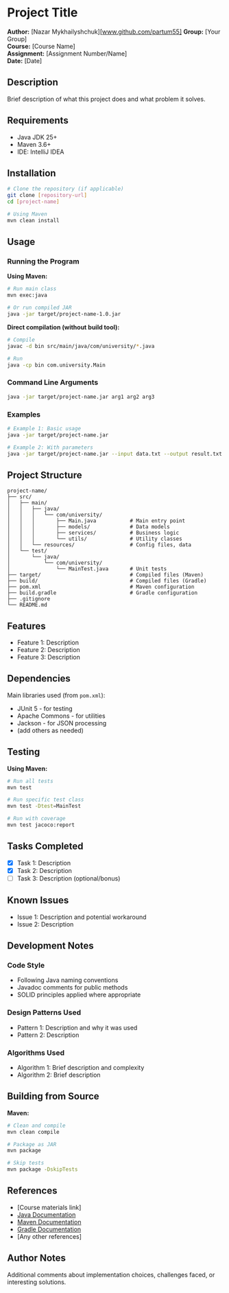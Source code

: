 # Project Title

**Author:** [Nazar Mykhailyshchuk][www.github.com/partum55]
**Group:** [Your Group]  
**Course:** [Course Name]  
**Assignment:** [Assignment Number/Name]  
**Date:** [Date]

## Description

Brief description of what this project does and what problem it solves.

## Requirements

- Java JDK 25+
- Maven 3.6+
- IDE: IntelliJ IDEA

## Installation

```bash
# Clone the repository (if applicable)
git clone [repository-url]
cd [project-name]

# Using Maven
mvn clean install
```

## Usage

### Running the Program

**Using Maven:**
```bash
# Run main class
mvn exec:java

# Or run compiled JAR
java -jar target/project-name-1.0.jar
```

**Direct compilation (without build tool):**
```bash
# Compile
javac -d bin src/main/java/com/university/*.java

# Run
java -cp bin com.university.Main
```

### Command Line Arguments

```bash
java -jar target/project-name.jar arg1 arg2 arg3
```

### Examples

```bash
# Example 1: Basic usage
java -jar target/project-name.jar

# Example 2: With parameters
java -jar target/project-name.jar --input data.txt --output result.txt
```

## Project Structure

```
project-name/
├── src/
│   ├── main/
│   │   ├── java/
│   │   │   └── com/university/
│   │   │       ├── Main.java           # Main entry point
│   │   │       ├── models/             # Data models
│   │   │       ├── services/           # Business logic
│   │   │       └── utils/              # Utility classes
│   │   └── resources/                  # Config files, data
│   └── test/
│       └── java/
│           └── com/university/
│               └── MainTest.java       # Unit tests
├── target/                             # Compiled files (Maven)
├── build/                              # Compiled files (Gradle)
├── pom.xml                             # Maven configuration
├── build.gradle                        # Gradle configuration
├── .gitignore
└── README.md
```

## Features

- Feature 1: Description
- Feature 2: Description
- Feature 3: Description

## Dependencies

Main libraries used (from `pom.xml`):
- JUnit 5 - for testing
- Apache Commons - for utilities
- Jackson - for JSON processing
- (add others as needed)

## Testing

**Using Maven:**
```bash
# Run all tests
mvn test

# Run specific test class
mvn test -Dtest=MainTest

# Run with coverage
mvn test jacoco:report
```

## Tasks Completed

- [x] Task 1: Description
- [x] Task 2: Description
- [ ] Task 3: Description (optional/bonus)

## Known Issues

- Issue 1: Description and potential workaround
- Issue 2: Description

## Development Notes

### Code Style
- Following Java naming conventions
- Javadoc comments for public methods
- SOLID principles applied where appropriate

### Design Patterns Used
- Pattern 1: Description and why it was used
- Pattern 2: Description

### Algorithms Used
- Algorithm 1: Brief description and complexity
- Algorithm 2: Brief description

## Building from Source

**Maven:**
```bash
# Clean and compile
mvn clean compile

# Package as JAR
mvn package

# Skip tests
mvn package -DskipTests
```

## References

- [Course materials link]
- [Java Documentation](https://docs.oracle.com/en/java/)
- [Maven Documentation](https://maven.apache.org/)
- [Gradle Documentation](https://docs.gradle.org/)
- [Any other references]

## Author Notes

Additional comments about implementation choices, challenges faced, or interesting solutions.
